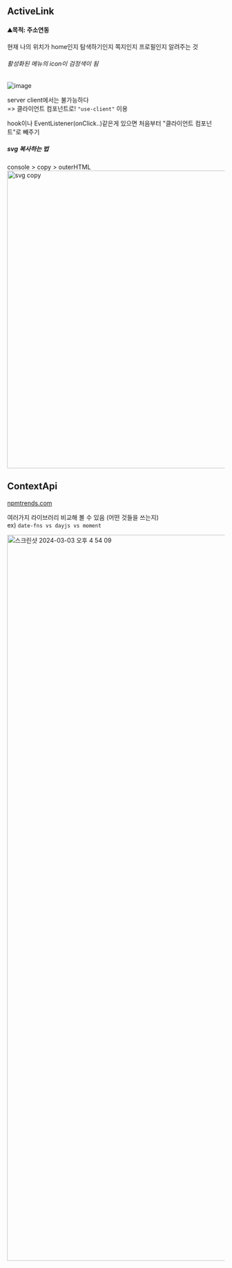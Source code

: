 ## ActiveLink

#### ⛰️목적: 주소연동

현재 나의 위치가 home인지 탐색하기인지 쪽지인지 프로필인지 알려주는 것

###### 활성화된 메뉴의 icon이 검정색이 됨

![image](https://github.com/kiminn/kimi-space/assets/134191815/9a01134e-f1c8-43fc-a6c4-0247d16878bf)

server client에서는 불가능하다 </br>
=> 클라이언트 컴포넌트로! `"use-client"` 이용

hook이나 EventListener(onClick..)같은게 있으면 처음부터 "클라이언트 컴포넌트"로 빼주기

##### svg 복사하는 법

console > copy > outerHTML
</br>
<img width="688" alt="svg copy" src="https://github.com/kiminn/kimi-space/assets/134191815/5ef0565e-bfe5-4fee-9eac-3feed84823cd">
</br>

## ContextApi

[npmtrends.com](https://npmtrends.com/date-fns-vs-dayjs-vs-moment)

여러가지 라이브러리 비교해 볼 수 있음 (어떤 것들을 쓰는지) </br>
ex) `date-fns vs dayjs vs moment`

<img width="1678" alt="스크린샷 2024-03-03 오후 4 54 09" src="https://github.com/kiminn/kimi-space/assets/134191815/4c6171e6-1d4c-4f47-a16c-d7a47671b479">
